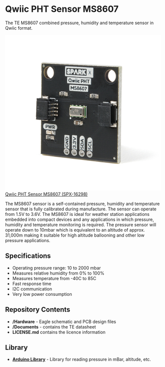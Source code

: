 # Qwiic PHT Sensor MS8607

The TE MS8607 combined pressure, humidity and temperature sensor in Qwiic format.

![PCB](img/16298-Qwiic_Pressure_Humidity_Temp__PHT__Sensor_-_MS8607-00.jpg)
[Qwiic PHT Sensor MS8607 (SPX-16298)](https://www.sparkfun.com/products/16298)

The MS8607 sensor is a self-contained pressure, humidity and temperature sensor that is fully calibrated during manufacture.
The sensor can operate from 1.5V to 3.6V. The MS8607 is ideal for weather station applications embedded into compact devices and
any applications in which pressure, humidity and temperature monitoring is required. The pressure sensor will operate down to
10mbar which is equivalent to an altitude of approx. 31,000m making it suitable for high altitude ballooning and other low pressure
applications.

## Specifications

- Operating pressure range: 10 to 2000 mbar
- Measures relative humidity from 0% to 100%
- Measures temperature from -40C to 85C
- Fast response time
- I2C communication
- Very low power consumption

## Repository Contents
- **/Hardware** - Eagle schematic and PCB design files
- **/Documents** - contains the TE datasheet
- **LICENSE.md** contains the licence information

## Library

- **[Arduino Library](https://github.com/sparkfun/SparkFun_PHT_MS8607_Arduino_Library)** - Library for reading pressure in mBar, altitude, etc.
